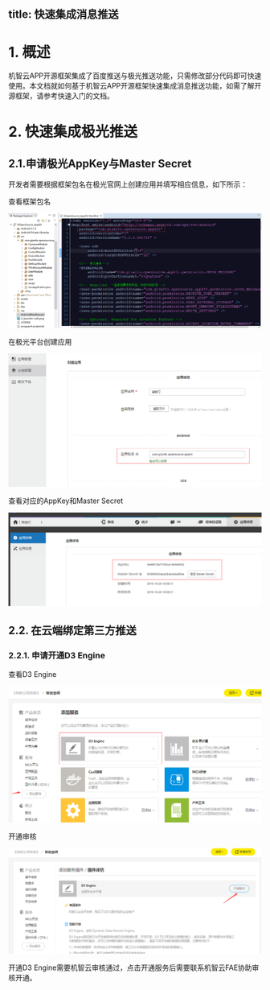 title:  快速集成消息推送
---

# 1.	概述

机智云APP开源框架集成了百度推送与极光推送功能，只需修改部分代码即可快速使用。本文档就如何基于机智云APP开源框架快速集成消息推送功能，如需了解开源框架，请参考快速入门的文档。

# 2.	快速集成极光推送

## 2.1.申请极光AppKey与Master Secret

开发者需要根据框架包名在极光官网上创建应用并填写相应信息，如下所示：

查看框架包名

![name](\assets\zh-cn\app\openSoure\push\image001.png)

在极光平台创建应用

![name](\assets\zh-cn\app\openSoure\push\image002.png)


查看对应的AppKey和Master Secret

![name](\assets\zh-cn\app\openSoure\push\image003.png)


## 2.2.	在云端绑定第三方推送

### 2.2.1.	申请开通D3 Engine

查看D3 Engine

![name](\assets\zh-cn\app\openSoure\push\image004.png)


开通审核

![name](\assets\zh-cn\app\openSoure\push\image005.png)

开通D3 Engine需要机智云审核通过，点击开通服务后需要联系机智云FAE协助审核开通。